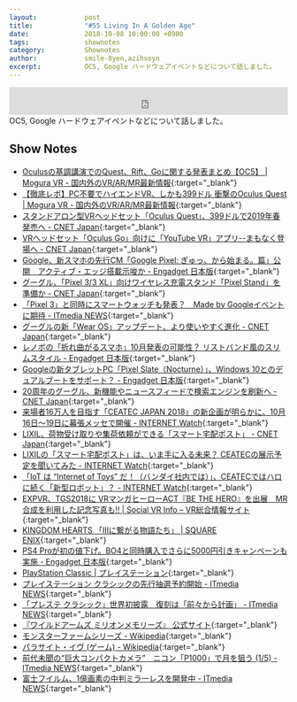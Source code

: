 ```yaml
---
layout:            post
title:             "#55 Living In A Golden Age"
date:              2018-10-08 10:00:00 +0900
tags:              shownotes
category:          Shownotes
author:            smile-0yen,azihsoyn
excerpt:           OC5, Google ハードウェアイベントなどについて話しました。
---
```

<iframe width="100%" height="50" scrolling="no" frameborder="no" src="https://w.soundcloud.com/player/?url=https%3A//api.soundcloud.com/tracks/511105557&amp;auto_play=false&amp;hide_related=false&amp;show_user=true&amp;show_reposts=false&amp;visual=false&amp;show_artwork=false&amp;default_height=75"></iframe>
OC5, Google ハードウェアイベントなどについて話しました。

## Show Notes
- [Oculusの基調講演でのQuest、Rift、Goに関する発表まとめ【OC5】 \| Mogura VR \- 国内外のVR/AR/MR最新情報](https://www.moguravr.com/oculus-quest-rift-go/){:target="_blank"}
- [【徹底レポ】PC不要でハイエンドVR、しかも399ドル 衝撃のOculus Quest \| Mogura VR \- 国内外のVR/AR/MR最新情報](https://www.moguravr.com/oculus-quest-2/){:target="_blank"}
- [スタンドアロン型VRヘッドセット「Oculus Quest」、399ドルで2019年春発売へ \- CNET Japan](https://japan.cnet.com/article/35126157/){:target="_blank"}
- [VRヘッドセット「Oculus Go」向けに「YouTube VR」アプリ\-\-まもなく登場へ \- CNET Japan](https://japan.cnet.com/article/35126159/){:target="_blank"}
- [Google、新スマホの先行CM「Google Pixel: ぎゅっ、から始まる。篇」公開　アクティブ・エッジ搭載示唆か \- Engadget 日本版](https://japanese.engadget.com/2018/10/01/google-cm-google-pixel/){:target="_blank"}
- [グーグル、「Pixel 3/3 XL」向けワイヤレス充電スタンド「Pixel Stand」を準備か \- CNET Japan](https://japan.cnet.com/article/35126169/){:target="_blank"}
- [「Pixel 3」と同時にスマートウォッチも発表？　Made by Googleイベントに期待 \- ITmedia NEWS](http://www.itmedia.co.jp/news/articles/1809/24/news013.html){:target="_blank"}
- [グーグルの新「Wear OS」アップデート、より使いやすく進化 \- CNET Japan](https://japan.cnet.com/article/35126315/){:target="_blank"}
- [レノボの「折れ曲がるスマホ」10月発表の可能性？ リストバンド風のスリムスタイル \- Engadget 日本版](https://japanese.engadget.com/2018/09/29/10/){:target="_blank"}
- [Googleの新タブレットPC「Pixel Slate（Nocturne）」、Windows 10とのデュアルブートをサポート？ \- Engadget 日本版](https://japanese.engadget.com/2018/10/02/google-pc-pixel-slate-nocturne-windows-10/){:target="_blank"}
- [20周年のグーグル、新機能やニュースフィードで検索エンジンを刷新へ \- CNET Japan](https://japan.cnet.com/article/35126035/){:target="_blank"}
- [来場者16万人を目指す「CEATEC JAPAN 2018」の新企画が明らかに、10月16日～19日に幕張メッセで開催 \- INTERNET Watch](https://internet.watch.impress.co.jp/docs/news/1144334.html){:target="_blank"}
- [LIXIL、荷物受け取りや集荷依頼ができる「スマート宅配ポスト」 \- CNET Japan](https://japan.cnet.com/article/35126132/){:target="_blank"}
- [LIXILの「スマート宅配ポスト」は、いま手に入る未来？ CEATECの展示予定を聞いてみた \- INTERNET Watch](https://internet.watch.impress.co.jp/docs/interview/1142548.html){:target="_blank"}
- [「IoT は “Internet of Toys” だ！（バンダイ社内では）」、CEATECではハロに続く「新型ロボット」？ \- INTERNET Watch](https://internet.watch.impress.co.jp/docs/interview/1142507.html){:target="_blank"}
- [EXPVR、TGS2018に VRマンガヒーローACT『BE THE HERO』を出展　MR合成を利用した記念写真も\!\! \| Social VR Info – VR総合情報サイト](https://svrinfo.jp/detail?p=220165){:target="_blank"}
- [KINGDOM HEARTS 「IIIに繋がる物語たち」 \| SQUARE ENIX](https://www.jp.square-enix.com/kingdom/episode/){:target="_blank"}
- [PS4 Proが初の値下げ。BO4と同時購入でさらに5000円引きキャンペーンも実施 \- Engadget 日本版](https://japanese.engadget.com/2018/10/01/ps4-pro-bo4-5000/){:target="_blank"}
- [PlayStation Classic \| プレイステーション](https://www.jp.playstation.com/psclassic/){:target="_blank"}
- [プレイステーション クラシックの先行抽選予約開始 \- ITmedia NEWS](http://www.itmedia.co.jp/news/articles/1809/20/news083.html){:target="_blank"}
- [「プレステ クラシック」世界初披露　復刻は「前々から計画」 \- ITmedia NEWS](http://www.itmedia.co.jp/news/articles/1809/20/news084.html){:target="_blank"}
- [『ワイルドアームズ ミリオンメモリーズ』 公式サイト](https://wild-arms.com/img/top/mv/mv_copy.png){:target="_blank"}
- [モンスターファームシリーズ \- Wikipedia](https://ja.wikipedia.org/wiki/%E3%83%A2%E3%83%B3%E3%82%B9%E3%82%BF%E3%83%BC%E3%83%95%E3%82%A1%E3%83%BC%E3%83%A0%E3%82%B7%E3%83%AA%E3%83%BC%E3%82%BA){:target="_blank"}
- [パラサイト・イヴ \(ゲーム\) \- Wikipedia](https://ja.wikipedia.org/wiki/%E3%83%91%E3%83%A9%E3%82%B5%E3%82%A4%E3%83%88%E3%83%BB%E3%82%A4%E3%83%B4_(%E3%82%B2%E3%83%BC%E3%83%A0)){:target="_blank"}
- [前代未聞の“巨大コンパクトカメラ”　ニコン「P1000」で月を狙う \(1/5\) \- ITmedia NEWS](http://www.itmedia.co.jp/news/articles/1810/01/news061.html){:target="_blank"}
- [富士フイルム、1億画素の中判ミラーレスを開発中 \- ITmedia NEWS](http://www.itmedia.co.jp/news/articles/1809/26/news081.html){:target="_blank"}
